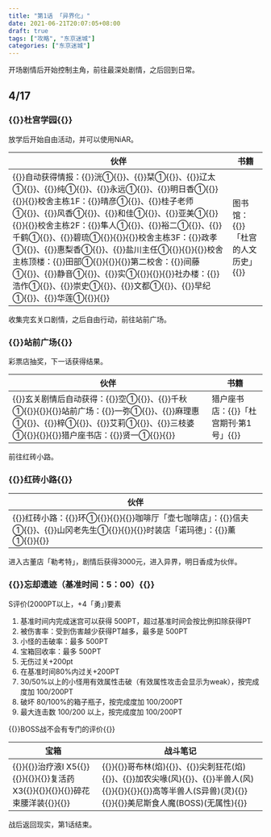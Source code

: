 ```yaml
---
title: "第1话 「异界化」"
date: 2021-06-21T20:07:05+08:00
draft: true
tags: ["攻略", "东京迷城"]
categories: ["东京迷城"]
---
```


开场剧情后开始控制主角，前往最深处剧情，之后回到日常。

## 4/17

### {{<fontColor red>}}杜宫学园{{</fontColor>}}

放学后开始自由活动，并可以使用NiAR。  

| 伙伴                                                         | 书籍                       |
| ------------------------------------------------------------ | -------------------------- |
| {{<poem>}}自动获得情报：{{<fontColor pink>}}洸①{{</fontColor>}}、{{<fontColor pink>}}栞①{{</fontColor>}}、{{<fontColor pink>}}辽太①{{</fontColor>}}、{{<fontColor pink>}}纯①{{</fontColor>}}、{{<fontColor pink>}}永远①{{</fontColor>}}、{{<fontColor pink>}}明日香①{{</fontColor>}}{{</poem>}}{{<poem>}}校舍主栋1F：{{<fontColor pink>}}晴彦①{{</fontColor>}}、{{<fontColor pink>}}桂子老师①{{</fontColor>}}、{{<fontColor pink>}}风香①{{</fontColor>}}、{{<fontColor pink>}}和佳①{{</fontColor>}}、{{<fontColor pink>}}亚美①{{</fontColor>}}{{</poem>}}{{<poem>}}校舍主栋2F：{{<fontColor pink>}}隼人①{{</fontColor>}}、{{<fontColor pink>}}裕二①{{</fontColor>}}、{{<fontColor pink>}}千鹤①{{</fontColor>}}、{{<fontColor pink>}}碧琉①{{</fontColor>}}{{</poem>}}{{<poem>}}校舍主栋3F：{{<fontColor pink>}}政孝①{{</fontColor>}}、{{<fontColor pink>}}惠梨香①{{</fontColor>}}、{{<fontColor pink>}}盐川主任①{{</fontColor>}}{{</poem>}}{{<poem>}}校舍主栋顶楼：{{<fontColor pink>}}田部①{{</fontColor>}}{{</poem>}}{{<poem>}}第二校舍：{{<fontColor pink>}}间藤①{{</fontColor>}}、{{<fontColor pink>}}静音①{{</fontColor>}}、{{<fontColor pink>}}实①{{</fontColor>}}{{</poem>}}{{<poem>}}社办楼：{{<fontColor pink>}}浩作①{{</fontColor>}}、{{<fontColor pink>}}崇史①{{</fontColor>}}、{{<fontColor pink>}}文都①{{</fontColor>}}、{{<fontColor pink>}}早纪①{{</fontColor>}}、{{<fontColor pink>}}华莲①{{</fontColor>}}{{</poem>}} | 图书馆：{{<fontColor orange>}}「杜宫的人文历史」{{</fontColor>}} |

收集完玄关口剧情，之后自由行动，前往站前广场。

### {{<fontColor red>}}站前广场{{</fontColor>}}

彩票店抽奖，下一话获得结果。

| 伙伴                                                         | 书籍                           |
| ------------------------------------------------------------ | ------------------------------ |
| {{<poem>}}玄关剧情后自动获得：{{<fontColor pink>}}空①{{</fontColor>}}、{{<fontColor pink>}}千秋①{{</fontColor>}}{{</poem>}}{{<poem>}}站前广场：{{<fontColor pink>}}一弥①{{</fontColor>}}、{{<fontColor pink>}}麻理惠①{{</fontColor>}}、{{<fontColor pink>}}梓①{{</fontColor>}}、{{<fontColor pink>}}艾莉①{{</fontColor>}}、{{<fontColor pink>}}三枝婆①{{</fontColor>}}{{</poem>}}{{<poem>}}猎户座书店：{{<fontColor pink>}}贤一①{{</fontColor>}}{{</poem>}} | 猎户座书店：{{<fontColor orange>}}「杜宫期刊·第1号」{{</fontColor>}} |

前往红砖小路。

### {{<fontColor red>}}红砖小路{{</fontColor>}}

| 伙伴                                                         |
| ------------------------------------------------------------ |
| {{<poem>}}红砖小路：{{<fontColor pink>}}环①{{</fontColor>}}{{</poem>}}{{<poem>}}咖啡厅「壶七咖啡店」：{{<fontColor pink>}}信夫①{{</fontColor>}}、{{<fontColor pink>}}山冈老先生①{{</fontColor>}}{{</poem>}}{{<poem>}}时装店「诺玛德」：{{<fontColor pink>}}薰①{{</fontColor>}}{{</poem>}} |

进入古董店「勒考特」，剧情后获得3000元，进入异界，明日香成为伙伴。

### {{<fontColor yellow>}}忘却遗迹（基准时间：5：00）{{</fontColor>}}

S评价(2000PT以上，+4「勇」)要素

1. 基准时间内完成迷宫可以获得 500PT，超过基准时间会按比例扣除获得PT
2. 被伤害率：受到伤害越少获得PT越多，最多是 500PT
3. 小怪的击破率：最多 500PT
4. 宝箱回收率：最多 500PT
5. 无伤过关+200pt
6. 在基准时间80%内过关+200PT
7. 30/50%以上的小怪用有效属性击破（有效属性攻击会显示为weak），按完成度加 100/200PT
8. 破坏 80/100%的箱子瓶子，按完成度加 100/200PT
9. 最大连击数 100/200 以上，按完成度加 100/200PT

{{<spoiler>}}BOSS战不会有专门的评价{{</spoiler>}}

| 宝箱                                                         | 战斗笔记                                                     |
| ------------------------------------------------------------ | ------------------------------------------------------------ |
| {{<poem>}}{{<fontColor skyblue>}}治疗液I X5{{</fontColor>}}{{</poem>}}{{<poem>}}{{<fontColor skyblue>}}复活药 X3{{</fontColor>}}{{</poem>}}{{<poem>}}{{<fontColor skyblue>}}碎花束腰洋装{{</fontColor>}}{{</poem>}} | {{<poem>}}{{<fontColor purple>}}哥布林(焰){{</fontColor>}}、{{<fontColor purple>}}尖刺狂花(焰){{</fontColor>}}、{{<fontColor purple>}}加农尖喙(风){{</fontColor>}}、{{<fontColor purple>}}半兽人(风){{</fontColor>}}{{</poem>}}{{<poem>}}{{<fontColor purple>}}高等半兽人(S异兽)(灵){{</fontColor>}}{{</poem>}}{{<fontColor red>}}美尼斯食人魔(BOSS)(无属性){{</fontColor>}} |

战后返回现实，第1话结束。

